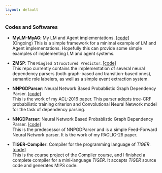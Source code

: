 ```yaml
---
layout: default
---
```


### Codes and Softwares

* **MyLM-MyAG**: My LM and Agent implementations. [[code]](https://github.com/zzsfornlp/MyLM-MyAG/) <br>
(Ongoing) This is a simple framework for a minimal example of LM and Agent implementations. Hopefully this can provide some simple examples of implementing LM and agent systems.

* **ZMSP**: The `Mingled Strucutured Predictor`. [[code]](https://github.com/zzsfornlp/zmsp) <br>
This repo currently contains the implementation of several neural dependency parsers (both graph-based and transition-based ones), semantic role labelers, as well as a simple event extraction system.

* **NNPGDParser**: Neural Network Based Probablistic Graph Dependency Parser. [[code]](https://github.com/zzsfornlp/nnpgdparser) <br>
This is the work of my ACL-2016 paper. This parser adopts tree-CRF probabilistic training criterion and Convolutional Neural Network model for the task of dependency parsing.

* **NNGDParser**: Neural Network Based Probablistic Graph Dependency Parser. [[code]](https://github.com/zzsfornlp/nngdparser) <br>
This is the predecessor of NNPGDParser and is a simple Feed-Forward Neural Network parser. It is the work of my PACLIC-29 paper.

* **TIGER-Compiler**: Compiler for the programming language of *TIGER*. [[code]](https://github.com/zzsfornlp/tiger-compiler) <br>
This is the course project of the Compiler course, and I finished a complete compiler for a mini-language *TIGER*. It accepts *TIGER* source code and generates MIPS code.
